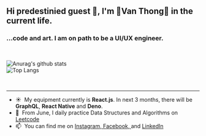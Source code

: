 ## Hi predestinied guest 🙏, I'm 🌌Van Thong🌌 in the current life.

### ...code and art. I am on path to be a UI/UX engineer. 
<br/>

![Anurag's github stats](https://github-readme-stats.thonglevan131.vercel.app/api?username=ThongKun&count_private=true&show_icons=true)
<br/>
![Top Langs](https://github-readme-stats.thonglevan131.vercel.app/api/top-langs/?username=ThongKun&layout=compact)

<br/>




---
- ☀&nbsp;&nbsp;My equipment currently is <b>React.js</b>. In next 3 months, there will be <b>GraphQL</b>, <b>React Native</b> and <b>Deno</b>.
- 🎁&nbsp;&nbsp;From June, I daily practice Data Structures and Algorithms on [Leetcode](https://leetcode.com/thonglevan131/)
- 📫&nbsp;&nbsp;You can find me on [Instagram, ](https://www.instagram.com/thong.leeee/)[Facebook, ](https://www.facebook.com/thong.levan.131/) and [LinkedIn](https://www.linkedin.com/in/vanthong-fe-engineer/)
<!--
**ThongKun/ThongKun** is a ✨ _special_ ✨ repository because its `README.md` (this file) appears on your GitHub profile.

Here are some ideas to get you started:

- 🔭 I’m currently working on ...
- 🌱 I’m currently learning ...
- 👯 I’m looking to collaborate on ...
- 🤔 I’m looking for help with ...
- 💬 Ask me about ...
- 📫 How to reach me: ...
- 😄 Pronouns: ...
- ⚡ Fun fact: ...
-->
